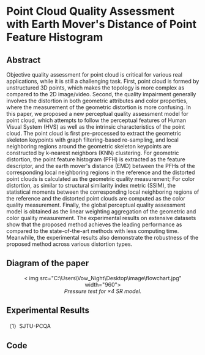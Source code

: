 # Point Cloud Quality Assessment with Earth Mover's Distance of Point Feature Histogram

## Abstract

Objective quality assessment for point cloud is critical for various real applications, while it is still a challenging task. First, point cloud is formed by unstructured 3D points, which makes the topology is more complex as compared to the 2D image/video. Second, the quality impairment generally involves the distortion in both geometric attributes and color properties, where the measurement of the geometric distortion is more confusing. In this paper, we proposed a new perceptual quality assessment model for point cloud, which attempts to follow the perceptual features of Human Visual System (HVS) as well as the intrinsic characteristics of the point cloud. The point cloud is first pre-processed to extract the geometric skeleton keypoints with graph filtering-based re-sampling, and local neighboring regions around the geometric skeleton keypoints are constructed by k-nearest neighbors (KNN) clustering. For geometric distortion, the point feature histogram (PFH) is extracted as the feature descriptor, and the earth mover's distance (EMD) between the PFHs of the corresponding local neighboring regions in the reference and the distorted point clouds is calculated as the geometric quality measurement; For color distortion, as similar to structural similarity index metric (SSIM), the statistical moments between the corresponding local neighboring regions of the reference and the distorted point clouds are computed as the color quality measurement. Finally, the global perceptual quality assessment model is obtained as the linear weighting aggregation of the geometric and color quality measurement. The experimental results on extensive datasets show that the proposed method achieves the leading performance as compared to the state-of-the-art methods with less computing time. Meanwhile, the experimental results also demonstrate the robustness of the proposed method across various distortion types.

## Diagram of the paper

<p align="center">
    < img src="C:\Users\Vow_Night\Desktop\image\flowchart.jpg" width="960"> <br />
    <em> Pressure test for ×4 SR model. </em>
</p >


## Experimental Results

（1）SJTU-PCQA




## Code
